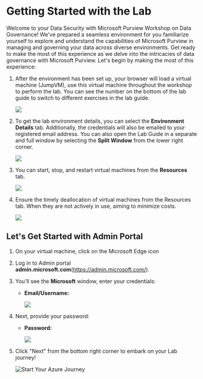 # Getting Started with the Lab
 

Welcome to your Data Security with Microsoft Purview Workshop on Data Governance! We've prepared a seamless environment for you familiarize yourself to explore and understand the capabilities of Microsoft Purview in managing and governing your data across diverse environments. Get ready to make the most of this experience as we delve into the intricacies of data governance with Microsoft Purview. Let's begin by making the most of this experience:

1. After the environment has been set up, your browser will load a virtual machine (JumpVM), use this virtual machine throughout the workshop to perform the lab. You can see the number on the bottom of the lab guide to switch to different exercises in the lab guide.

   ![](../media/intropur1.png)
 
1. To get the lab environment details, you can select the **Environment Details** tab. Additionally, the credentials will also be emailed to your registered email address. You can also open the Lab Guide in a separate and full window by selecting the **Split Window** from the lower right corner. 

    ![](../media/intropur2.png)

1. You can start, stop, and restart virtual machines from the **Resources** tab.

   ![](../media/intropur3.png)

1. Ensure the timely deallocation of virtual machines from the Resources tab. When they are not actively in use, aiming to minimize costs.

   ![](../media/demo7.png)

## Let's Get Started with Admin Portal 

1. On your virtual machine, click on the Microsoft Edge icon

1. Log in to Admin portal **admin.microsoft.com**(https://admin.microsoft.com/).

1. You'll see the **Microsoft** window, enter your credentials:
 
   - **Email/Username:** <inject key="AzureAdUserEmail"></inject>

     ![](../media/intro1.png)

1. Next, provide your password:
 
   - **Password:** <inject key="AzureAdUserPassword"></inject>

     ![](../media/intro2.png)

1. Click "Next" from the bottom right corner to embark on your Lab journey!
 
   ![Start Your Azure Journey](../media/intropur(4).png)
